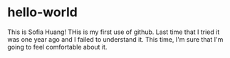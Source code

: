 # hello-world
This is Sofia Huang!
THis is my first use of github. Last time that I tried it was one year ago and I failed to understand it.
This time, I'm sure that I'm going to feel comfortable about it.
